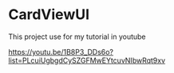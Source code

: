 # CardViewUI
This project use for my tutorial in youtube



https://youtu.be/1B8P3_DDs6o?list=PLcuiUgbgdCySZGFMwEYtcuvNIbwRqt9xv
